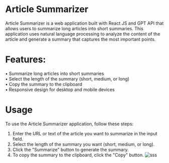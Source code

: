 # Article Summarizer
Article Summarizer is a web application built with React JS and GPT API that allows users to summarize long articles into short summaries. This application uses natural language processing to analyze the content of the article and generate a summary that captures the most important points. <br>
# Features:
•	Summarize long articles into short summaries <br>
•	Select the length of the summary (short, medium, or long)<br>
•	Copy the summary to the clipboard <br>
•	Responsive design for desktop and mobile devices

# Usage <br>
To use the Article Summarizer application, follow these steps:
1.	Enter the URL or text of the article you want to summarize in the input field.
2.	Select the length of the summary you want (short, medium, or long).
3.	Click the "Summarize" button to generate the summary.
4.	To copy the summary to the clipboard, click the "Copy" button.
![sss](https://user-images.githubusercontent.com/77582313/233835870-7b90c2c7-4841-4481-bb79-e8c8e4ea9385.png)
